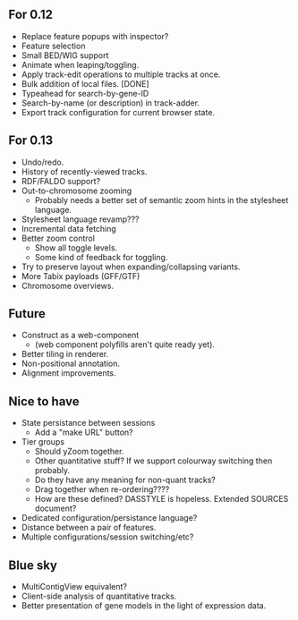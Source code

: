 For 0.12
--------

  - Replace feature popups with inspector?
  - Feature selection
  - Small BED/WIG support
  - Animate when leaping/toggling.
  - Apply track-edit operations to multiple tracks at once.
  - Bulk addition of local files. [DONE]
  - Typeahead for search-by-gene-ID
  - Search-by-name (or description) in track-adder.
  - Export track configuration for current browser state.

For 0.13
--------

  - Undo/redo.  
  - History of recently-viewed tracks.
  - RDF/FALDO support?
  - Out-to-chromosome zooming
    + Probably needs a better set of semantic zoom hints in the
      stylesheet language.
  - Stylesheet language revamp???  
  - Incremental data fetching
  - Better zoom control
    + Show all toggle levels.
    + Some kind of feedback for toggling.
  - Try to preserve layout when expanding/collapsing variants.
  - More Tabix payloads (GFF/GTF)
  - Chromosome overviews.

Future
-------------

 - Construct as a web-component
   + (web component polyfills aren't quite ready yet).
 - Better tiling in renderer.
 - Non-positional annotation.
 - Alignment improvements.

Nice to have
------------

 - State persistance between sessions
     + Add a "make URL" button?
 - Tier groups
     + Should yZoom together.
     + Other quantitative stuff?  If we support colourway switching then probably.
     + Do they have any meaning for non-quant tracks?
     + Drag together when re-ordering????
     + How are these defined?  DASSTYLE is hopeless.  Extended SOURCES document?
 - Dedicated configuration/persistance language?
 - Distance between a pair of features.
 - Multiple configurations/session switching/etc?

Blue sky
--------
    
 - MultiContigView equivalent?
 - Client-side analysis of quantitative tracks.
 - Better presentation of gene models in the light of expression data.
